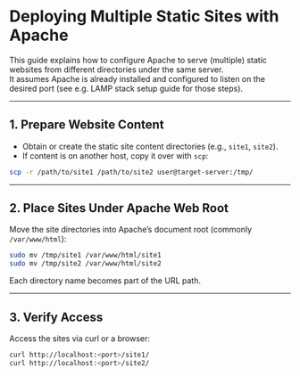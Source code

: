 # Deploying Multiple Static Sites with Apache

This guide explains how to configure Apache to serve (multiple) static websites from different directories under the same server.  
It assumes Apache is already installed and configured to listen on the desired port (see e.g. LAMP stack setup guide for those steps).

---

## 1. Prepare Website Content
- Obtain or create the static site content directories (e.g., `site1`, `site2`).  
- If content is on another host, copy it over with `scp`:
```bash
scp -r /path/to/site1 /path/to/site2 user@target-server:/tmp/
```

---

## 2. Place Sites Under Apache Web Root
Move the site directories into Apache’s document root (commonly `/var/www/html`):

```bash
sudo mv /tmp/site1 /var/www/html/site1
sudo mv /tmp/site2 /var/www/html/site2
```

Each directory name becomes part of the URL path.

---

## 3. Verify Access
Access the sites via curl or a browser:

```bash
curl http://localhost:<port>/site1/
curl http://localhost:<port>/site2/
```